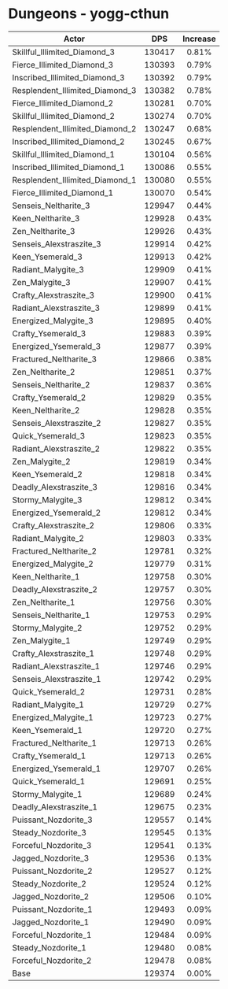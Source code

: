 # Dungeons - yogg-cthun
| Actor | DPS | Increase |
|---|:---:|:---:|
|Skillful_Illimited_Diamond_3|130417|0.81%|
|Fierce_Illimited_Diamond_3|130393|0.79%|
|Inscribed_Illimited_Diamond_3|130392|0.79%|
|Resplendent_Illimited_Diamond_3|130382|0.78%|
|Fierce_Illimited_Diamond_2|130281|0.70%|
|Skillful_Illimited_Diamond_2|130274|0.70%|
|Resplendent_Illimited_Diamond_2|130247|0.68%|
|Inscribed_Illimited_Diamond_2|130245|0.67%|
|Skillful_Illimited_Diamond_1|130104|0.56%|
|Inscribed_Illimited_Diamond_1|130086|0.55%|
|Resplendent_Illimited_Diamond_1|130080|0.55%|
|Fierce_Illimited_Diamond_1|130070|0.54%|
|Senseis_Neltharite_3|129947|0.44%|
|Keen_Neltharite_3|129928|0.43%|
|Zen_Neltharite_3|129926|0.43%|
|Senseis_Alexstraszite_3|129914|0.42%|
|Keen_Ysemerald_3|129913|0.42%|
|Radiant_Malygite_3|129909|0.41%|
|Zen_Malygite_3|129907|0.41%|
|Crafty_Alexstraszite_3|129900|0.41%|
|Radiant_Alexstraszite_3|129899|0.41%|
|Energized_Malygite_3|129895|0.40%|
|Crafty_Ysemerald_3|129883|0.39%|
|Energized_Ysemerald_3|129877|0.39%|
|Fractured_Neltharite_3|129866|0.38%|
|Zen_Neltharite_2|129851|0.37%|
|Senseis_Neltharite_2|129837|0.36%|
|Crafty_Ysemerald_2|129829|0.35%|
|Keen_Neltharite_2|129828|0.35%|
|Senseis_Alexstraszite_2|129827|0.35%|
|Quick_Ysemerald_3|129823|0.35%|
|Radiant_Alexstraszite_2|129822|0.35%|
|Zen_Malygite_2|129819|0.34%|
|Keen_Ysemerald_2|129818|0.34%|
|Deadly_Alexstraszite_3|129816|0.34%|
|Stormy_Malygite_3|129812|0.34%|
|Energized_Ysemerald_2|129812|0.34%|
|Crafty_Alexstraszite_2|129806|0.33%|
|Radiant_Malygite_2|129803|0.33%|
|Fractured_Neltharite_2|129781|0.32%|
|Energized_Malygite_2|129779|0.31%|
|Keen_Neltharite_1|129758|0.30%|
|Deadly_Alexstraszite_2|129757|0.30%|
|Zen_Neltharite_1|129756|0.30%|
|Senseis_Neltharite_1|129753|0.29%|
|Stormy_Malygite_2|129752|0.29%|
|Zen_Malygite_1|129749|0.29%|
|Crafty_Alexstraszite_1|129748|0.29%|
|Radiant_Alexstraszite_1|129746|0.29%|
|Senseis_Alexstraszite_1|129742|0.29%|
|Quick_Ysemerald_2|129731|0.28%|
|Radiant_Malygite_1|129729|0.27%|
|Energized_Malygite_1|129723|0.27%|
|Keen_Ysemerald_1|129720|0.27%|
|Fractured_Neltharite_1|129713|0.26%|
|Crafty_Ysemerald_1|129713|0.26%|
|Energized_Ysemerald_1|129707|0.26%|
|Quick_Ysemerald_1|129691|0.25%|
|Stormy_Malygite_1|129689|0.24%|
|Deadly_Alexstraszite_1|129675|0.23%|
|Puissant_Nozdorite_3|129557|0.14%|
|Steady_Nozdorite_3|129545|0.13%|
|Forceful_Nozdorite_3|129541|0.13%|
|Jagged_Nozdorite_3|129536|0.13%|
|Puissant_Nozdorite_2|129527|0.12%|
|Steady_Nozdorite_2|129524|0.12%|
|Jagged_Nozdorite_2|129506|0.10%|
|Puissant_Nozdorite_1|129493|0.09%|
|Jagged_Nozdorite_1|129490|0.09%|
|Forceful_Nozdorite_1|129484|0.09%|
|Steady_Nozdorite_1|129480|0.08%|
|Forceful_Nozdorite_2|129478|0.08%|
|Base|129374|0.00%|
